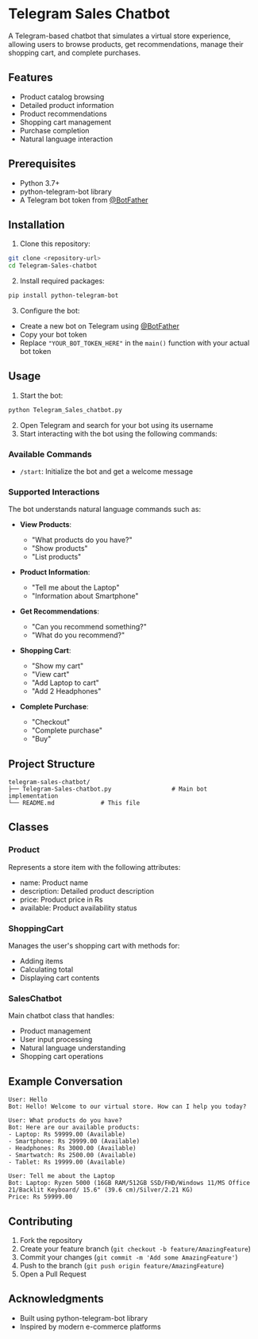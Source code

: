 # Telegram Sales Chatbot

A Telegram-based chatbot that simulates a virtual store experience, allowing users to browse products, get recommendations, manage their shopping cart, and complete purchases.

## Features

- Product catalog browsing
- Detailed product information
- Product recommendations
- Shopping cart management
- Purchase completion
- Natural language interaction

## Prerequisites

- Python 3.7+
- python-telegram-bot library
- A Telegram bot token from [@BotFather](https://t.me/botfather)

## Installation

1. Clone this repository:
```bash
git clone <repository-url>
cd Telegram-Sales-chatbot
```

2. Install required packages:
```bash
pip install python-telegram-bot
```

3. Configure the bot:
- Create a new bot on Telegram using [@BotFather](https://t.me/botfather)
- Copy your bot token
- Replace `"YOUR_BOT_TOKEN_HERE"` in the `main()` function with your actual bot token

## Usage

1. Start the bot:
```bash
python Telegram_Sales_chatbot.py
```

2. Open Telegram and search for your bot using its username
3. Start interacting with the bot using the following commands:

### Available Commands

- `/start`: Initialize the bot and get a welcome message

### Supported Interactions

The bot understands natural language commands such as:

- **View Products**: 
  - "What products do you have?"
  - "Show products"
  - "List products"

- **Product Information**:
  - "Tell me about the Laptop"
  - "Information about Smartphone"

- **Get Recommendations**:
  - "Can you recommend something?"
  - "What do you recommend?"

- **Shopping Cart**:
  - "Show my cart"
  - "View cart"
  - "Add Laptop to cart"
  - "Add 2 Headphones"

- **Complete Purchase**:
  - "Checkout"
  - "Complete purchase"
  - "Buy"

## Project Structure

```
telegram-sales-chatbot/
├── Telegram-Sales-chatbot.py                 # Main bot implementation
└── README.md             # This file

```

## Classes

### Product
Represents a store item with the following attributes:
- name: Product name
- description: Detailed product description
- price: Product price in Rs
- available: Product availability status

### ShoppingCart
Manages the user's shopping cart with methods for:
- Adding items
- Calculating total
- Displaying cart contents

### SalesChatbot
Main chatbot class that handles:
- Product management
- User input processing
- Natural language understanding
- Shopping cart operations

## Example Conversation

```
User: Hello
Bot: Hello! Welcome to our virtual store. How can I help you today?

User: What products do you have?
Bot: Here are our available products:
- Laptop: Rs 59999.00 (Available)
- Smartphone: Rs 29999.00 (Available)
- Headphones: Rs 3000.00 (Available)
- Smartwatch: Rs 2500.00 (Available)
- Tablet: Rs 19999.00 (Available)

User: Tell me about the Laptop
Bot: Laptop: Ryzen 5000 (16GB RAM/512GB SSD/FHD/Windows 11/MS Office 21/Backlit Keyboard/ 15.6" (39.6 cm)/Silver/2.21 KG)
Price: Rs 59999.00
```

## Contributing

1. Fork the repository
2. Create your feature branch (`git checkout -b feature/AmazingFeature`)
3. Commit your changes (`git commit -m 'Add some AmazingFeature'`)
4. Push to the branch (`git push origin feature/AmazingFeature`)
5. Open a Pull Request


## Acknowledgments

- Built using python-telegram-bot library
- Inspired by modern e-commerce platforms

